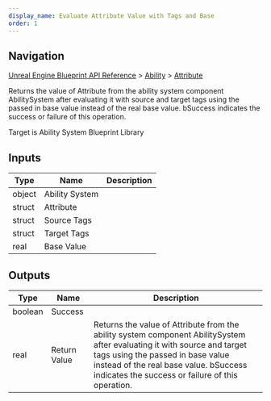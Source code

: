 ```yaml
---
display_name: Evaluate Attribute Value with Tags and Base
order: 1
---
```

## Navigation

[Unreal Engine Blueprint API Reference](https://dev.epicgames.com/documentation/en-us/unreal-engine/BlueprintAPI) > [Ability](https://dev.epicgames.com/documentation/en-us/unreal-engine/BlueprintAPI/Ability) > [Attribute](https://dev.epicgames.com/documentation/en-us/unreal-engine/BlueprintAPI/Ability/Attribute)

Returns the value of Attribute from the ability system component AbilitySystem after evaluating it with source and target tags using the passed in base value instead of the real base value. bSuccess indicates the success or failure of this operation.

Target is Ability System Blueprint Library

## Inputs

| Type | Name | Description |
| --- | --- | --- |
| object | Ability System |  |
| struct | Attribute |  |
| struct | Source Tags |  |
| struct | Target Tags |  |
| real | Base Value |  |

## Outputs

| Type | Name | Description |
| --- | --- | --- |
| boolean | Success |  |
| real | Return Value | Returns the value of Attribute from the ability system component AbilitySystem after evaluating it with source and target tags using the passed in base value instead of the real base value. bSuccess indicates the success or failure of this operation. |
